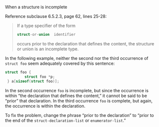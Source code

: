 When a structure is incomplete

Reference subclause 6.5.2.3, page 62, lines 25-28:

> If a type specifier of the form
> 
> ```c
> struct-or-union  identifier
> ```
> 
> occurs prior to the declaration that defines the content, the structure or union
> is an incomplete type.

In the following example, neither the second nor the third occurrence of `struct
foo` seem adequately covered by this sentence:

```c
struct foo {
         struct foo *p;
 } a[sizeof(struct foo)];
```

In the second occurrence `foo` is incomplete, but since the occurrence is within
“the declaration that defines the content,” it cannot be said to be “prior” that
declaration. In the third occurrence `foo` is complete, but again, the
occurrence is within the declaration.

To fix the problem, change the phrase “prior to the declaration” to “prior to
the end of the `struct-declaration-list` or `enumerator-list`.”
